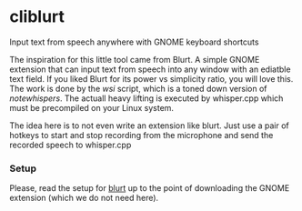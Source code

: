 # cliblurt
Input text from speech anywhere with GNOME keyboard shortcuts

The inspiration for this little tool came from Blurt. 
A simple GNOME extension that can input text from speech into any window with an ediatble text field.
If you liked Blurt for its power vs simplicity ratio, you will love this.
The work is done by the *wsi* script, which is a toned down version of *notewhispers*.
The actuall heavy lifting is executed by whisper.cpp which must be precompiled on your Linux system.

The idea here is to not even write an extension like blurt. Just use a pair of hotkeys to start and stop recording from the microphone and send the recorded speech to whisper.cpp

### Setup
Please, read the setup for [blurt](https://github.com/QuantiusBenignus/blurt/) up to the point of downloading the GNOME extension (which we do not need here).

